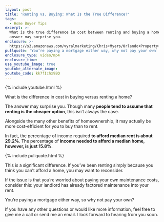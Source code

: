```yaml
---
layout: post
title: 'Renting vs. Buying: What Is the True Difference?'
tags:
  - Home Buyer Tips
excerpt: >-
  What is the true difference in cost between renting and buying a home? The
  answer may surprise you.
enclosure: >-
  https://s3.amazonaws.com/vyralmarketing/Chris+Myers/Orlando+Property+Group+Buying+vs.+Selling.mp4
pullquote: 'You’re paying a mortgage either way, why not pay your own'
enclosure_type: video/mp4
enclosure_time:
use_youtube_image: true
youtube_alternate_image:
youtube_code: kk7fIchx9BQ
---
```



{% include youtube.html %}

What is the difference in cost in buying versus renting a home?

The answer may surprise you. Though many **people tend to assume that renting is the cheaper option**, this isn’t always the case.

Alongside the many other benefits of homeownership, it may actually be more cost-efficient for you to buy than to rent.

In fact, the percentage of income required **to afford median rent is about 29.2%**. The percentage of **income needed to afford a median home, however, is just 15.8%**.

{% include pullquote.html %}

This is a significant difference. If you’ve been renting simply because you think you can’t afford a home, you may want to reconsider.

If the issue is that you’re worried about paying your own maintenance costs, consider this: your landlord has already factored maintenance into your rent.

You’re paying a mortgage either way, so why not pay your own?

If you have any other questions or would like more information, feel free to give me a call or send me an email. I look forward to hearing from you soon.